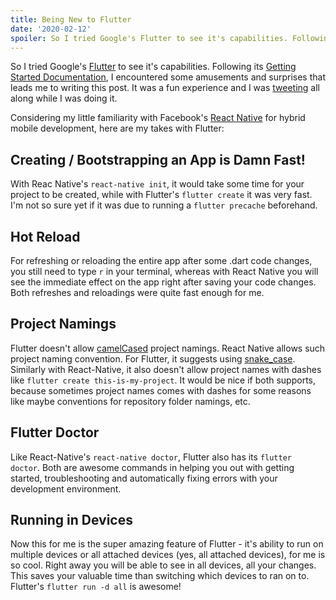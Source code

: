 ```yaml
---
title: Being New to Flutter
date: '2020-02-12'
spoiler: So I tried Google's Flutter to see it's capabilities. Following its Getting Started Documentation, I encountered some amusements and surprises that leads me to writing this post.
---
```


So I tried Google's [Flutter](https://flutter.dev/) to see it's capabilities. Following its [Getting Started Documentation](https://flutter.dev/docs/get-started/install), I encountered some amusements and surprises that leads me to writing this post. It was a fun experience and I was [tweeting](https://twitter.com/xtrycatchblockx/status/1227207553735516160) all along while I was doing it.

Considering my little familiarity with Facebook's [React Native](https://facebook.github.io/react-native/) for hybrid mobile development, here are my takes with Flutter:

## Creating / Bootstrapping an App is Damn Fast!

With Reac Native's `react-native init`, it would take some time for your project to be created, while with Flutter's `flutter create` it was very fast. I'm not so sure yet if it was due to running a `flutter precache` beforehand.

## Hot Reload

For refreshing or reloading the entire app after some .dart code changes, you still need to type `r` in your terminal, whereas with React Native you will see the immediate effect on the app right after saving your code changes. Both refreshes and reloadings were quite fast enough for me.

## Project Namings

Flutter doesn't allow [camelCased](https://en.wikipedia.org/wiki/Camel_case) project namings. React Native allows such project naming convention. For Flutter, it suggests using [snake_case](https://en.wikipedia.org/wiki/Snake_case). Similarly with React-Native, it also doesn't allow project names with dashes like `flutter create this-is-my-project`. It would be nice if both supports, because sometimes project names comes with dashes for some reasons like maybe conventions for repository folder namings, etc.

## Flutter Doctor

Like React-Native's `react-native doctor`, Flutter also has its `flutter doctor`. Both are awesome commands in helping you out with getting started, troubleshooting and automatically fixing errors with your development environment.

## Running in Devices

Now this for me is the super amazing feature of Flutter - it's ability to run on multiple devices or all attached devices (yes, all attached devices), for me is so cool. Right away you will be able to see in all devices, all your changes. This saves your valuable time than switching which devices to ran on to. Flutter's `flutter run -d all` is awesome!

